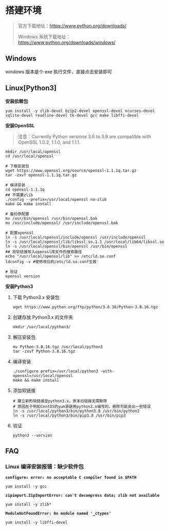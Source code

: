 <!--
 * @Github       : https://github.com/superzhc/BigData-A-Question
 * @Author       : SUPERZHC
 * @CreateDate   : 2020-12-25 14:03:54
 * @LastEditTime : 2020-12-25 14:35:34
 * @Copyright 2020 SUPERZHC
-->
# 搭建环境

> 官方下载地址：<https://www.python.org/downloads/>
> 
> Windows 系统下载地址：<https://www.python.org/downloads/windows/>

## Windows

windows 版本是个 exe 执行文件，直接点击安装即可

## Linux\[Python3\]

**安装依赖包**

```shell
yum install -y zlib-devel bzip2-devel openssl-devel ncurses-devel sqlite-devel readline-devel tk-devel gcc make libffi-devel
```

**安装OpenSSL**

> 注意：Currently Python versions 3.6 to 3.9 are compatible with OpenSSL 1.0.2, 1.1.0, and 1.1.1.

```shell
mkdir /usr/local/openssl
cd /usr/local/openssl

# 下载安装包
wget https://www.openssl.org/source/openssl-1.1.1q.tar.gz
tar -zxvf openssl-1.1.1q.tar.gz

# 编译安装
cd openssl-1.1.1q
## 不需要zlib
./config --prefix=/usr/local/openssl no-zlib
make && make install

# 备份原配置
mv /usr/bin/openssl /usr/bin/openssl.bak
mv /usr/include/openssl/ /usr/include/openssl.bak

# 配置openssl
ln -s /usr/local/openssl/include/openssl /usr/include/openssl
ln -s /usr/local/openssl/lib/libssl.so.1.1 /usr/local/lib64/libssl.so
ln -s /usr/local/openssl/bin/openssl /usr/bin/openssl
## 将软链接写入openssl库文件的搜索路径
echo "/usr/local/openssl/lib" >> /etc/ld.so.conf
ldconfig -v #使修改后的/etc/ld.so.conf生效

# 验证
openssl version
```

**安装Python3**

1. 下载 Python3.x 安装包
    ```shell
    wget https://www.python.org/ftp/python/3.8.16/Python-3.8.16.tgz
    ```
2. 创建存放 Python3.x 的文件夹
    ```shell
    mkdir /usr/local/python3/
    ```
3. 解压安装包
    ```shell
    mv Python-3.8.16.tgz /usr/local/python3
    tar -zxvf Python-3.8.16.tgz
    ```
4. 编译安装
    ```shell
    ./configure prefix=/usr/local/python3 -with-openssl=/usr/local/openssl
    make && make install
    ```
5. 添加软链接
    ```shell
    # 建立新的软链接至python3.x，原本旧链接无需删除
    # 原因在于例如CentOS的yum源是用python2.x编写的，删除可能会出一些错误
    ln -s /usr/local/python3/bin/python3.8 /usr/bin/python3
    ln -s /usr/local/python3/bin/pip3.8 /usr/bin/pip3
    ```
6. 验证
    ```shell
    python3 --version
    ```

## FAQ

### Linux 编译安装报错：缺少软件包

**`configure: error: no acceptable C compiler found in $PATH`**

```shell
yum install -y gcc
```

**`zipimport.ZipImportError: can't decompress data; zlib not available`**

```shell
yum install -y zlib*
```

**`ModuleNotFoundError: No module named '_ctypes'`**

```shell
yum install -y libffi-devel
```
